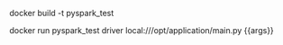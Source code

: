 docker build -t  pyspark_test

docker run pyspark_test driver local:///opt/application/main.py  {{args}}


 